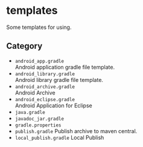 # templates

Some templates for using.

## Category

- `android_app.gradle`  
  Android application gradle file template.
- `android_library.gradle`  
  Android library gradle file template.
- `android_archive.gradle`  
  Android Archive
- `android_eclipse.gradle`  
  Android Application for Eclipse
- `java.gradle`
- `javadoc_jar.gradle`
- `gradle.properties`
- `publish.gradle`
  Publish archive to maven central.
- `local_publish.gradle`
  Local Publish
